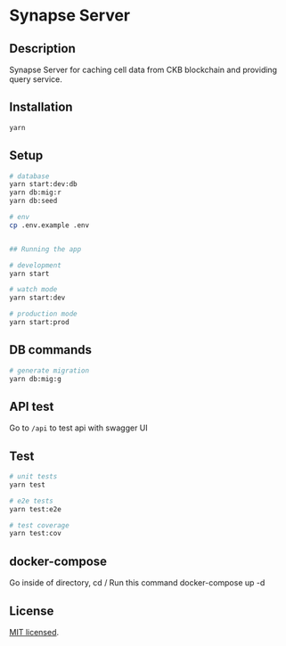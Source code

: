# Synapse Server

## Description

Synapse Server for caching cell data from CKB blockchain and providing query service.

## Installation

```bash
yarn
```

## Setup

```bash
# database
yarn start:dev:db
yarn db:mig:r
yarn db:seed

# env
cp .env.example .env


## Running the app

# development
yarn start

# watch mode
yarn start:dev

# production mode
yarn start:prod
```

## DB commands

```bash
# generate migration
yarn db:mig:g
```

## API test

Go to `/api` to test api with swagger UI

## Test

```bash
# unit tests
yarn test

# e2e tests
yarn test:e2e

# test coverage
yarn test:cov
```
## docker-compose
Go inside of directory, cd /
Run this command docker-compose up -d

## License

[MIT licensed](LICENSE).
